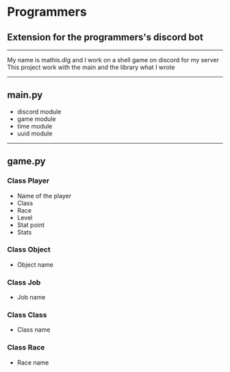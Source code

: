 # Programmers

## Extension for the programmers's discord bot

-------------------------------------------

My name is mathis.dlg and I work on a shell game on discord for my server
This project work with the main and the library what I wrote

-------------------------------------------

## main.py

- discord module
- game module
- time module
- uuid module

-------------------------------------------

## game.py

### Class Player

- Name of the player
- Class
- Race
- Level
- Stat point
- Stats

### Class Object

- Object name

### Class Job

- Job name

### Class Class

- Class name

### Class Race

- Race name
